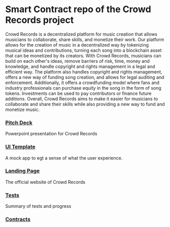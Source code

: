 # Smart Contract repo of the Crowd Records project

Crowd Records is a decentralized platform for music creation that allows musicians to collaborate, share skills, and monetize their work. Our platform allows for the creation of music in a decentralized way by tokenizing musical ideas and contributions, turning each song into a blockchain asset that can be monetized by its creators. With Crowd Records, musicians can build on each other's ideas, remove barriers of risk, time, money and knowledge, and handle copyright and rights management in a legal and efficient way. The platform also handles copyright and rights management, offers a new way of funding song creation, and allows for legal auditing and enforcement. Additionally, it offers a crowdfunding model where fans and industry professionals can purchase equity in the song in the form of song tokens. Investments can be used to pay contributors or finance future additions. Overall, Crowd Records aims to make it easier for musicians to collaborate and share their skills while also providing a new way to fund and monetize music.


### [Pitch Deck](https://crowdrecords.com/downloads/CRD_PD.pptx)
Powerpoint presentation for Crowd Records

### [UI Template](https://crowdrecords.netlify.app/)
A mock app to egt a sense of what the user experience.

### [Landing Page](https://crowdrecords.com)
The official website of Crowd Records

### [Tests](tsts.md)
Summary of tests and progress

### [Contracts](contracts/)

